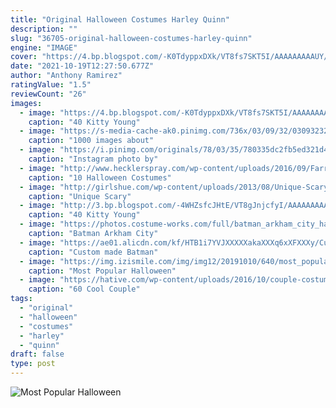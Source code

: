 ```yaml
---
title: "Original Halloween Costumes Harley Quinn"
description: ""
slug: "36705-original-halloween-costumes-harley-quinn"
engine: "IMAGE"
cover: "https://4.bp.blogspot.com/-K0TdyppxDXk/VT8fs7SKT5I/AAAAAAAAAUY/trEd8SHW_9c/s1600/Harley-Quinn-1.jpg"
date: "2021-10-19T12:27:50.677Z"
author: "Anthony Ramirez"
ratingValue: "1.5"
reviewCount: "26"
images:
  - image: "https://4.bp.blogspot.com/-K0TdyppxDXk/VT8fs7SKT5I/AAAAAAAAAUY/trEd8SHW_9c/s1600/Harley-Quinn-1.jpg"
    caption: "40 Kitty Young"
  - image: "https://s-media-cache-ak0.pinimg.com/736x/03/09/32/030932320edac1cabb1b7b26cb9fae8c.jpg"
    caption: "1000 images about"
  - image: "https://i.pinimg.com/originals/78/03/35/780335dc2fb5ed321d46b2745dd48e1b.jpg"
    caption: "Instagram photo by"
  - image: "http://www.hecklerspray.com/wp-content/uploads/2016/09/Farrah-Fawcett-Majors-Kate-Jackson-and-Jaclyn-Smith-Nolan-Millers-costume-design-skills-are-on-display-in-41-episodes-of-Charlies-Angels-from-1976-to-1981.jpg"
    caption: "10 Halloween Costumes"
  - image: "http://girlshue.com/wp-content/uploads/2013/08/Unique-Scary-Halloween-Costume-Ideas-For-Couples-2013-2014-9.jpg"
    caption: "Unique Scary"
  - image: "http://3.bp.blogspot.com/-4WHZsfcJHtE/VT8gJnjcfyI/AAAAAAAAAVw/Go2DnCkjRm8/s1600/harley_quinn_cosplay_by_igara-d5w7rcj.jpg"
    caption: "40 Kitty Young"
  - image: "https://photos.costume-works.com/full/batman_arkham_city_harley_quinn4.jpg"
    caption: "Batman Arkham City"
  - image: "https://ae01.alicdn.com/kf/HTB1i7YVJXXXXXakaXXXq6xXFXXXy/Custom-made-Batman-Arkham-Asylum-City-Harley-Quinn-Cosplay-Costume-for-women-halloween-costumes-for-women.jpg"
    caption: "Custom made Batman"
  - image: "https://img.izismile.com/img/img12/20191010/640/most_popular_halloween_costumes_of_2019_so_far_640_high_07.jpg"
    caption: "Most Popular Halloween"
  - image: "https://hative.com/wp-content/uploads/2016/10/couple-costumes/16-couple-costume-ideas.jpg"
    caption: "60 Cool Couple"
tags:
  - "original"
  - "halloween"
  - "costumes"
  - "harley"
  - "quinn"
draft: false
type: post
---
```



![Most Popular Halloween](https://img.izismile.com/img/img12/20191010/640/most_popular_halloween_costumes_of_2019_so_far_640_high_07.jpg "Most Popular Halloween")


<!--inArticleAds-->

<!--galleryOne-->


<!--inArticleAds-->

<!--galleryTwo-->


<!--galleryThree-->

